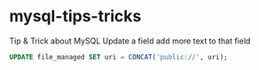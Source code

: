 # mysql-tips-tricks
Tip &amp; Trick about MySQL
Update a field add more text to that field
```sql
UPDATE file_managed SET uri = CONCAT('public://', uri);
```

